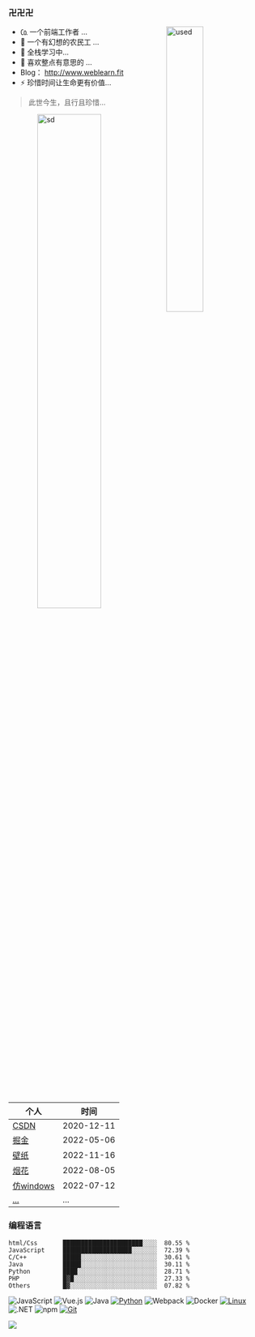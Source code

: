 ### 卍卍卍

<img align="right" alt="used" width="38%" src="https://github-readme-stats.vercel.app/api/top-langs/?username=laochen56&theme=dark&layout=compact" />

- ㏇ 一个前端工作者 ...
- 💬 一个有幻想的农民工 ...
- 🌱 全栈学习中...
- 👯 喜欢整点有意思的 ...
- Blog： http://www.weblearn.fit
- ⚡ 珍惜时间让生命更有价值...

> 此世今生，且行且珍惜...
> 
<img align="right" alt="sd" width="50%" src="https://github-readme-stats.vercel.app/api?username=laochen56&show_icons=true&theme=dark&count_private=true" />


|个人|时间|
|---|---|
|[CSDN](https://blog.csdn.net/m0_53497173?spm=1000.2115.3001.5343)|2020-12-11|
|[掘金](https://juejin.cn/user/3417725714307400/posts)|2022-05-06|
|[壁纸](http://www.weblearn.fit/AAA/wallpaper/)|2022-11-16|
|[烟花](http://www.weblearn.fit/AAA/firework)|2022-08-05|
|[仿windows](http://www.weblearn.fit/AAA/Windows/)|2022-07-12|
|[...](http://www.weblearn.fit/show/)|...|

### 编程语言
<!--START_SECTION:waka-->
```text
html/Css       ██████████████████████░░░░  80.55 % 
JavaScript     ███████████████████░░░░░░░  72.39 % 
C/C++          █████░░░░░░░░░░░░░░░░░░░░░  30.61 % 
Java           █████░░░░░░░░░░░░░░░░░░░░░  30.11 % 
Python         ████░░░░░░░░░░░░░░░░░░░░░░  28.71 % 
PHP            █▓█░░░░░░░░░░░░░░░░░░░░░░░  27.33 % 
Others         █▓░░░░░░░░░░░░░░░░░░░░░░░░  07.82 %
```
<!--END_SECTION:waka-->

![JavaScript](https://img.shields.io/badge/JavaScript-F7DF1E?style=flat-square&logo=JavaScript&logoColor=ffffff)
![Vue.js](https://img.shields.io/badge/-Vue.js-4FC08D?style=flat-square&logo=Vue.js&logoColor=ffffff)
![Java](https://img.shields.io/badge/-Java-007396?style=flat-square&logo=java&logoColor=ffffff)
[![Python](https://img.shields.io/badge/-Python-3776AB?style=flat-square&logo=python&logoColor=ffffff)](https://www.python.org/)
![Webpack](https://img.shields.io/badge/-Webpack-8DD6F9?style=flat-square&logo=webpack&logoColor=ffffff)
![Docker](https://img.shields.io/badge/Docker-2496ED?style=flat-square&logo=docker&logoColor=ffffff)
[![Linux](https://img.shields.io/badge/-Linux-333333?style=flat-square&logo=linux&logoColor=white)](https://www.linuxfoundation.org/)
![.NET](https://img.shields.io/badge/.NET-512BD4?style=flat-square&logo=C-Sharp&logoColor=ffffff)
![npm](https://img.shields.io/badge/-NPM-CB3837?style=flat-square&logo=npm&logoColor=white)
[![Git](https://img.shields.io/badge/-Git-f05032?style=flat-square&logo=git&logoColor=white)](https://git-scm.com/)

![](https://github-profile-trophy.vercel.app/?username=laochen56&theme=onedark)



